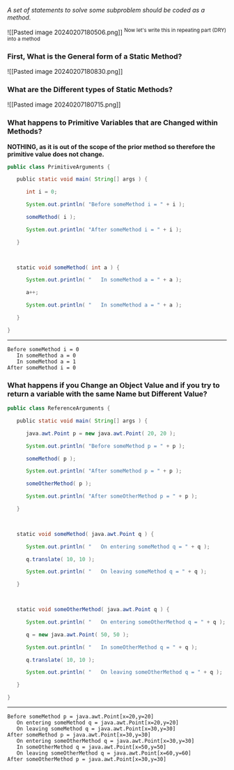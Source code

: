 *A set of statements to solve some subproblem should be coded as a method.*

![[Pasted image 20240207180506.png]]
<sup>Now let's write this in repeating part (DRY) into a method</sup>

### First, What is the General form of a Static Method?

![[Pasted image 20240207180830.png]]


### What are the Different types of Static Methods?

![[Pasted image 20240207180715.png]]


### What happens to Primitive Variables that are Changed within Methods?

**NOTHING, as it is out of the scope of the prior method so therefore the primitive value does not change.**

``` java
public class PrimitiveArguments {

   public static void main( String[] args ) {

      int i = 0;

      System.out.println( "Before someMethod i = " + i );

      someMethod( i );

      System.out.println( "After someMethod i = " + i );

   }

  

   static void someMethod( int a ) {

      System.out.println( "   In someMethod a = " + a );

      a++;

      System.out.println( "   In someMethod a = " + a );

   }

}
```
******
```
Before someMethod i = 0
   In someMethod a = 0
   In someMethod a = 1
After someMethod i = 0
```


### What happens if you Change an Object Value and if you try to return a variable with the same Name but Different Value?

``` java
public class ReferenceArguments {

   public static void main( String[] args ) {

      java.awt.Point p = new java.awt.Point( 20, 20 );

      System.out.println( "Before someMethod p = " + p );

      someMethod( p );

      System.out.println( "After someMethod p = " + p );

      someOtherMethod( p );

      System.out.println( "After someOtherMethod p = " + p );

   }

  

   static void someMethod( java.awt.Point q ) {

      System.out.println( "   On entering someMethod q = " + q );

      q.translate( 10, 10 );

      System.out.println( "   On leaving someMethod q = " + q );

   }

  

   static void someOtherMethod( java.awt.Point q ) {

      System.out.println( "   On entering someOtherMethod q = " + q );

      q = new java.awt.Point( 50, 50 );

      System.out.println( "   In someOtherMethod q = " + q );

      q.translate( 10, 10 );

      System.out.println( "   On leaving someOtherMethod q = " + q );

   }

}
```
******
```
Before someMethod p = java.awt.Point[x=20,y=20]
   On entering someMethod q = java.awt.Point[x=20,y=20]
   On leaving someMethod q = java.awt.Point[x=30,y=30]
After someMethod p = java.awt.Point[x=30,y=30]
   On entering someOtherMethod q = java.awt.Point[x=30,y=30]
   In someOtherMethod q = java.awt.Point[x=50,y=50]
   On leaving someOtherMethod q = java.awt.Point[x=60,y=60]
After someOtherMethod p = java.awt.Point[x=30,y=30]
```

